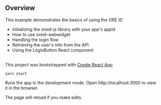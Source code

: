 ## Overview

This example demonstrates the basics of using the ORE ID

- Initializing the oreid-js library with your app's appId
- How to use oreid-webwidget
- Handling the login flow
- Retrieving the user's info from the API
- Using the LoginButton React component
  <br><br>

This project was bootstrapped with [Create React App](https://github.com/facebook/create-react-app)

    yarn start

Runs the app in the development mode.
Open http://localhost:3000 to view it in the browser.

The page will reload if you make edits.
